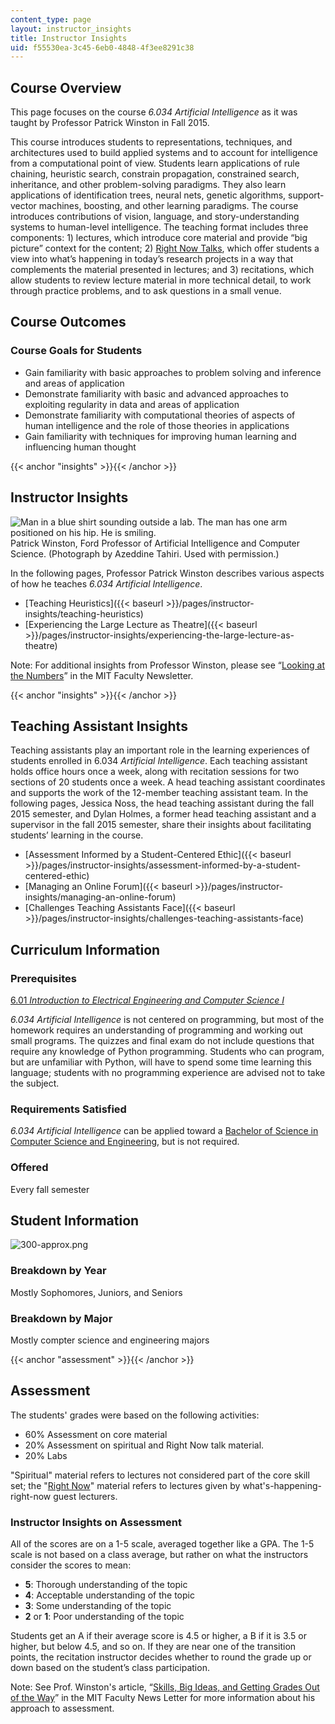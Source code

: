 ```yaml
---
content_type: page
layout: instructor_insights
title: Instructor Insights
uid: f55530ea-3c45-6eb0-4848-4f3ee8291c38
---
```


Course Overview
---------------

This page focuses on the course _6.034 Artificial Intelligence_ as it was taught by Professor Patrick Winston in Fall 2015.

This course introduces students to representations, techniques, and architectures used to build applied systems and to account for intelligence from a computational point of view. Students learn applications of rule chaining, heuristic search, constrain propagation, constrained search, inheritance, and other problem-solving paradigms. They also learn applications of identification trees, neural nets, genetic algorithms, support-vector machines, boosting, and other learning paradigms. The course introduces contributions of vision, language, and story-understanding systems to human-level intelligence. The teaching format includes three components: 1) lectures, which introduce core material and provide “big picture” context for the content; 2) [Right Now Talks](http://web.mit.edu/fnl/volume/254/winston.html), which offer students a view into what’s happening in today’s research projects in a way that complements the material presented in lectures; and 3) recitations, which allow students to review lecture material in more technical detail, to work through practice problems, and to ask questions in a small venue.

Course Outcomes
---------------

### Course Goals for Students

*   Gain familiarity with basic approaches to problem solving and inference and areas of application
*   Demonstrate familiarity with basic and advanced approaches to exploiting regularity in data and areas of application
*   Demonstrate familiarity with computational theories of aspects of human intelligence and the role of those theories in applications
*   Gain familiarity with techniques for improving human learning and influencing human thought

{{< anchor "insights" >}}{{< /anchor >}}

Instructor Insights
-------------------

![Man in a blue shirt sounding outside a lab. The man has one arm positioned on his hip. He is smiling.](BASEURL_PLACEHOLDER/resources/patrickwinston)  
Patrick Winston, Ford Professor of Artificial Intelligence and Computer Science. (Photograph by Azeddine Tahiri. Used with permission.)

In the following pages, Professor Patrick Winston describes various aspects of how he teaches _6.034_ _Artificial Intelligence_.

*   [Teaching Heuristics]({{< baseurl >}}/pages/instructor-insights/teaching-heuristics)
*   [Experiencing the Large Lecture as Theatre]({{< baseurl >}}/pages/instructor-insights/experiencing-the-large-lecture-as-theatre)

Note: For additional insights from Professor Winston, please see “[Looking at the Numbers](http://web.mit.edu/fnl/volume/232/winston.html)” in the MIT Faculty Newsletter.

{{< anchor "insights" >}}{{< /anchor >}}

Teaching Assistant Insights
---------------------------

Teaching assistants play an important role in the learning experiences of students enrolled in 6.034 _Artificial Intelligence_. Each teaching assistant holds office hours once a week, along with recitation sessions for two sections of 20 students once a week. A head teaching assistant coordinates and supports the work of the 12-member teaching assistant team. In the following pages, Jessica Noss, the head teaching assistant during the fall 2015 semester, and Dylan Holmes, a former head teaching assistant and a supervisor in the fall 2015 semester, share their insights about facilitating students’ learning in the course.

*   [Assessment Informed by a Student-Centered Ethic]({{< baseurl >}}/pages/instructor-insights/assessment-informed-by-a-student-centered-ethic)
*   [Managing an Online Forum]({{< baseurl >}}/pages/instructor-insights/managing-an-online-forum)
*   [Challenges Teaching Assistants Face]({{< baseurl >}}/pages/instructor-insights/challenges-teaching-assistants-face)

Curriculum Information
----------------------

### Prerequisites

[6.01 _Introduction to Electrical Engineering and Computer Science I_](/courses/6-01sc-introduction-to-electrical-engineering-and-computer-science-i-spring-2011/pages/index.htm)

_6.034 Artificial Intelligence_ is not centered on programming, but most of the homework requires an understanding of programming and working out small programs. The quizzes and final exam do not include questions that require any knowledge of Python programming. Students who can program, but are unfamiliar with Python, will have to spend some time learning this language; students with no programming experience are advised not to take the subject.

### Requirements Satisfied

_6.034 Artificial Intelligence_ can be applied toward a [Bachelor of Science in Computer Science and Engineering](http://www.eecs.mit.edu/docs/ug/Checklist.pdf), but is not required.

### Offered

Every fall semester

Student Information
-------------------

![300-approx.png](BASEURL_PLACEHOLDER/resources/300-approx)

### Breakdown by Year

Mostly Sophomores, Juniors, and Seniors

### Breakdown by Major

Mostly compter science and engineering majors

{{< anchor "assessment" >}}{{< /anchor >}}

Assessment
----------

The students' grades were based on the following activities:

- 60% Assessment on core material
- 20% Assessment on spiritual and Right Now talk material.
- 20% Labs

"Spiritual" material refers to lectures not considered part of the core skill set; the "[Right Now](http://web.mit.edu/fnl/volume/254/winston.html)" material refers to lectures given by what's-happening-right-now guest lecturers.

### Instructor Insights on Assessment

All of the scores are on a 1-5 scale, averaged together like a GPA. The 1-5 scale is not based on a class average, but rather on what the instructors consider the scores to mean:

*   **5**: Thorough understanding of the topic
*   **4**: Acceptable understanding of the topic
*   **3**: Some understanding of the topic
*   **2** or **1**: Poor understanding of the topic

Students get an A if their average score is 4.5 or higher, a B if it is 3.5 or higher, but below 4.5, and so on. If they are near one of the transition points, the recitation instructor decides whether to round the grade up or down based on the student’s class participation.

Note: See Prof. Winston's article, “[Skills, Big Ideas, and Getting Grades Out of the Way](http://web.mit.edu/fnl/volume/204/winston.html)” in the MIT Faculty News Letter for more information about his approach to assessment.